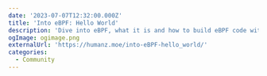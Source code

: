 ```yaml
---
date: '2023-07-07T12:32:00.000Z'
title: 'Into eBPF: Hello World'
description: 'Dive into eBPF, what it is and how to build eBPF code with libbpf-bootstrap'
ogImage: ogimage.png
externalUrl: 'https://humanz.moe/into-eBPF-hello_world/'
categories:
  - Community
---
```

